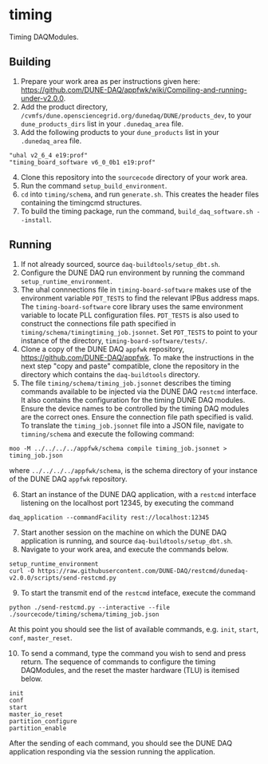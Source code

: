 # timing
Timing DAQModules.

## Building
1. Prepare your work area as per instructions given here: https://github.com/DUNE-DAQ/appfwk/wiki/Compiling-and-running-under-v2.0.0.
2. Add the product directory, `/cvmfs/dune.opensciencegrid.org/dunedaq/DUNE/products_dev`, to your `dune_products_dirs` list in your `.dunedaq_area` file.
3. Add the following products to your `dune_products` list in your `.dunedaq_area` file.
```
"uhal v2_6_4 e19:prof"
"timing_board_software v6_0_0b1 e19:prof"
```
4. Clone this repository into the `sourcecode` directory of your work area.
5. Run the command `setup_build_environment`.
6. `cd` into `timing/schema`, and run `generate.sh`. This creates the header files containing the timingcmd structures.
7. To build the timing package, run the command, `build_daq_software.sh --install`.

## Running
1. If not already sourced, source `daq-buildtools/setup_dbt.sh`.
2. Configure the DUNE DAQ run environment by running the command `setup_runtime_environment`.
3. The uhal connnections file in `timing-board-software` makes use of the environment variable `PDT_TESTS` to find the relevant IPBus address maps. The `timing-board-software` core library uses the same environment variable to locate PLL configuration files. `PDT_TESTS` is also used to construct the connections file path specified in `timing/schema/timingtiming_job.jsonnet`. Set `PDT_TESTS` to point to your instance of the directory, `timing-board-software/tests/`.
4. Clone a copy of the DUNE DAQ `appfwk` repository, https://github.com/DUNE-DAQ/appfwk. To make the instructions in the next step "copy and paste" compatible, clone the repository in the directory which contains the `daq-buildtools` directory.
5. The file `timing/schema/timing_job.jsonnet` describes the timing commands available to be injected via the DUNE DAQ `restcmd` interface. It also contains the configuration for the timing DUNE DAQ modules. Ensure the device names to be controlled by the timing DAQ modules are the correct ones. Ensure the connection file path specified is valid. To translate the `timing_job.jsonnet` file into a JSON file, navigate to `timning/schema` and execute the following command:
```
moo -M ../../../../appfwk/schema compile timing_job.jsonnet > timing_job.json
```
where `../../../../appfwk/schema`, is the schema directory of your instance of the DUNE DAQ `appfwk` repository.

6. Start an instance of the DUNE DAQ application, with a `restcmd` interface listening on the localhost port 12345, by executing the command
```
daq_application --commandFacility rest://localhost:12345
```
7. Start another session on the machine on which the DUNE DAQ application is running, and source `daq-buildtools/setup_dbt.sh`.
8. Navigate to your work area, and execute the commands below.
```
setup_runtime_environment
curl -O https://raw.githubusercontent.com/DUNE-DAQ/restcmd/dunedaq-v2.0.0/scripts/send-restcmd.py
```
9. To start the transmit end of the `restcmd` inteface, execute the command
```
python ./send-restcmd.py --interactive --file ./sourcecode/timing/schema/timing_job.json
```
At this point you should see the list of available commands, e.g. `init`, `start`, `conf`, `master_reset`.

10. To send a command, type the command you wish to send and press return. The sequence of commands to configure the timing DAQModules, and the reset the master hardware (TLU) is itemised below.
```
init
conf
start
master_io_reset
partition_configure
partition_enable
```
After the sending of each command, you should see the DUNE DAQ application responding via the session running the application.